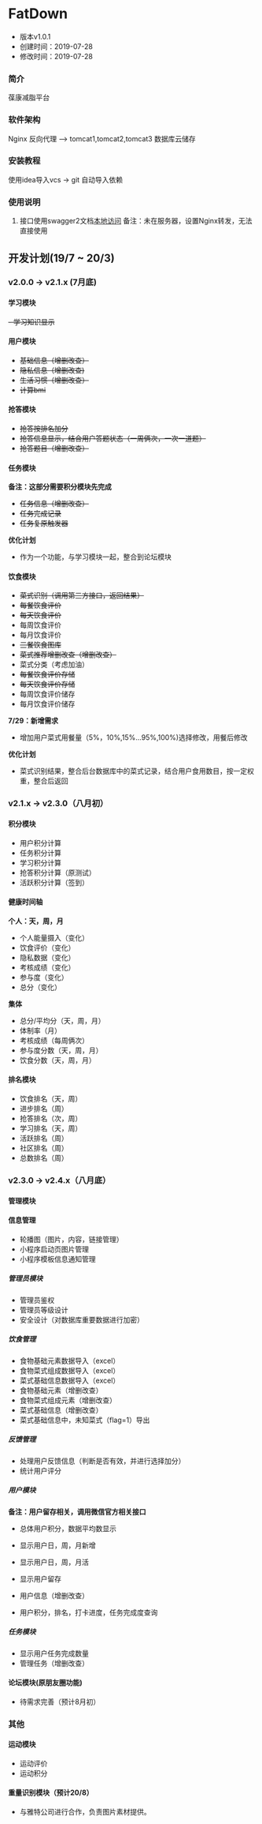# FatDown
- 版本v1.0.1
- 创建时间：2019-07-28
- 修改时间：2019-07-28

### 简介
葆康减脂平台

### 软件架构
Nginx 反向代理 ——> tomcat1,tomcat2,tomcat3
数据库云储存

### 安装教程

使用idea导入vcs -> git
自动导入依赖

### 使用说明

1. 接口使用swagger2文档[本地访问](http://localhost:8088/fatdown/swagger-ui.html)
备注：未在服务器，设置Nginx转发，无法直接使用

## 开发计划(19/7 ~ 20/3)

### v2.0.0 -> v2.1.x (7月底)

#### 学习模块
~~- 学习知识显示~~

#### 用户模块

- ~~基础信息（增删改查）~~
- ~~隐私信息（增删改查)~~
- ~~生活习惯（增删改查）~~
- ~~计算bmi~~

#### 抢答模块
- ~~抢答按排名加分~~
- ~~抢答信息显示，结合用户答题状态（一周俩次，一次一道题）~~
- ~~抢答题目（增删改查）~~
    
#### 任务模块

**备注：这部分需要积分模块先完成**

- ~~任务信息（增删改查）~~
- ~~任务完成记录~~
- ~~任务复原触发器~~

**优化计划**

- 作为一个功能，与学习模块一起，整合到论坛模块

#### 饮食模块
- ~~菜式识别（调用第三方接口，返回结果）~~
- ~~每餐饮食评价~~
- ~~每天饮食评价~~
- 每周饮食评价
- 每月饮食评价
- ~~三餐饮食图库~~
- ~~菜式推荐增删改查（增删改查）~~
- 菜式分类（考虑加油）
- ~~每餐饮食评价存储~~
- ~~每天饮食评价存储~~
- 每周饮食评价储存
- 每月饮食评价储存

**7/29：新增需求**

- 增加用户菜式用餐量（5%，10%,15%...95%,100%)选择修改，用餐后修改

**优化计划**

- 菜式识别结果，整合后台数据库中的菜式记录，结合用户食用数目，按一定权重，整合后返回

### v2.1.x -> v2.3.0（八月初）

#### 积分模块

- 用户积分计算
- 任务积分计算
- 学习积分计算
- 抢答积分计算（原测试）
- 活跃积分计算（签到）

#### 健康时间轴

**个人：天，周，月**
- 个人能量摄入（变化）
- 饮食评价（变化）
- 隐私数据（变化）
- 考核成绩（变化）
- 参与度（变化）
- 总分（变化）

**集体**
- 总分/平均分（天，周，月）
- 体制率（月）
- 考核成绩（每周俩次）
- 参与度分数（天，周，月）
- 饮食分数（天，周，月）

#### 排名模块

- 饮食排名（天，周）
- 进步排名（周）
- 抢答排名（次，周）
- 学习排名（天，周）
- 活跃排名（周）
- 社区排名（周）
- 总数排名（周）

### v2.3.0 -> v2.4.x（八月底）

#### 管理模块

#### 信息管理
- 轮播图（图片，内容，链接管理）
- 小程序启动页图片管理
- 小程序模板信息通知管理

##### 管理员模块
- 管理员鉴权
- 管理员等级设计
- 安全设计（对数据库重要数据进行加密）

##### 饮食管理
- 食物基础元素数据导入（excel）
- 食物菜式组成数据导入（excel）
- 菜式基础信息数据导入（excel）
- 食物基础元素（增删改查）
- 食物菜式组成元素（增删改查）
- 菜式基础信息（增删改查）
- 菜式基础信息中，未知菜式（flag=1）导出

##### 反馈管理
- 处理用户反馈信息（判断是否有效，并进行选择加分）
- 统计用户评分

##### 用户模块
**备注：用户留存相关，调用微信官方相关接口**

- 总体用户积分，数据平均数显示
- 显示用户日，周，月新增
- 显示用户日，周，月活
- 显示用户留存

- 用户信息（增删改查）
- 用户积分，排名，打卡进度，任务完成度查询

##### 任务模块
- 显示用户任务完成数量
- 管理任务（增删改查）

#### 论坛模块(原朋友圈功能)
- 待需求完善（预计8月初）


### 其他

#### 运动模块

- 运动评价
- 运动积分

#### 重量识别模块（预计20/8）
- 与雅特公司进行合作，负责图片素材提供。
